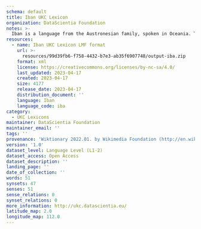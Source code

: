 ```yaml
---
schema: default
title: Iban UKC Lexicon
organization: DataScientia Foundation
notes: >-
  Iban is a language from the Austronesian family, spoken in Oceania. The UKC Lexicon of Iban is represented as a lexico-semantic network. It consists of words, word senses, synsets, as well as sense-level and synset-level relationships.
resources:
  - name: Iban UKC Lexicon LMF format
    url: >-
      resources/99d39fb6-f758-4432-b7e3-ab35f6907748/output-iba.zip
    format: xml
    license: https://creativecommons.org/licenses/by-nc-sa/4.0/
    last_updated: 2023-04-17
    created: 2023-04-17
    size: 4177
    release_date: 2023-04-17
    distribution_document: ''
    language: Iban
    language_code: iba
category:
  - UKC Lexicons
maintainer: DataScientia Foundation
maintainer_email: ''
tags: ''
provenance: 'Wiktionary 2022.01. by Wikimedia Foundation (http://en.wiktionary.org); CogNet 2.1 by Khuyagbaatar Batsuren, National University of Mongolia (http://cognet.ukc.disi.unitn.it); KinDiv: Kinship Diversity 1.0 by Temuulen Khishigsuren (http://ukc.disi.unitn.it/index.php/kinship/); Princeton WordNet 2.1 by Princeton University (https://wordnet.princeton.edu)'
version: '1.0'
dataset_level: Language Level (L1-2)
dataset_access: Open Access
dataset_description: ''
landing_page: ''
date_of_collection: ''
words: 51
synsets: 47
senses: 51
sense_relations: 0
synset_relations: 0
more_information: http://ukc.datascientia.eu/
latitude_map: 2.0
longitude_map: 112.0
---
```

